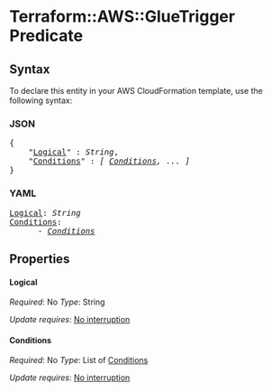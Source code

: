# Terraform::AWS::GlueTrigger Predicate

## Syntax

To declare this entity in your AWS CloudFormation template, use the following syntax:

### JSON

<pre>
{
    "<a href="#logical" title="Logical">Logical</a>" : <i>String</i>,
    "<a href="#conditions" title="Conditions">Conditions</a>" : <i>[ <a href="predicate-conditions.md">Conditions</a>, ... ]</i>
}
</pre>

### YAML

<pre>
<a href="#logical" title="Logical">Logical</a>: <i>String</i>
<a href="#conditions" title="Conditions">Conditions</a>: <i>
      - <a href="predicate-conditions.md">Conditions</a></i>
</pre>

## Properties

#### Logical

_Required_: No
_Type_: String

_Update requires_: [No interruption](https://docs.aws.amazon.com/AWSCloudFormation/latest/UserGuide/using-cfn-updating-stacks-update-behaviors.html#update-no-interrupt)

#### Conditions

_Required_: No
_Type_: List of <a href="predicate-conditions.md">Conditions</a>

_Update requires_: [No interruption](https://docs.aws.amazon.com/AWSCloudFormation/latest/UserGuide/using-cfn-updating-stacks-update-behaviors.html#update-no-interrupt)

